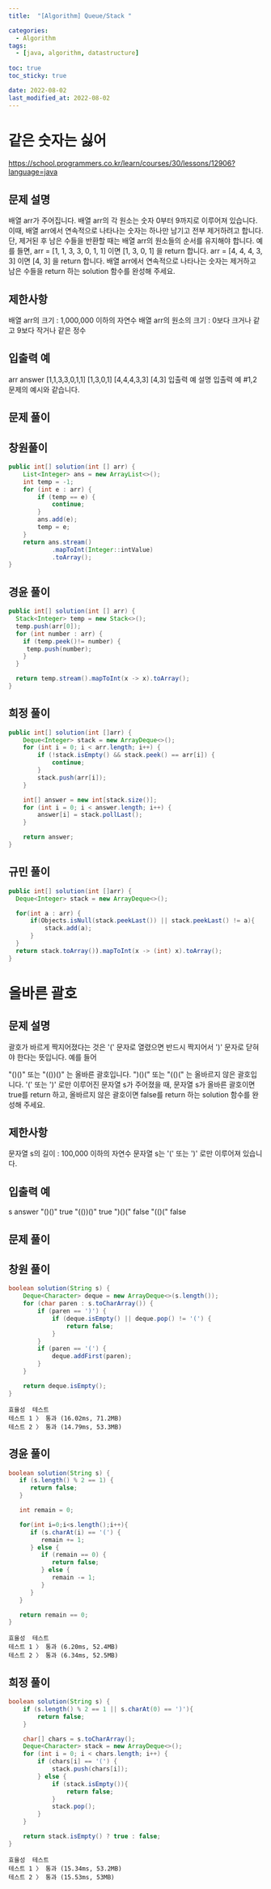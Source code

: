 ```yaml
---
title:  "[Algorithm] Queue/Stack "

categories:
  - Algorithm
tags:
  - [java, algorithm, datastructure]
  
toc: true
toc_sticky: true

date: 2022-08-02
last_modified_at: 2022-08-02
---
```


# 같은 숫자는 싫어
https://school.programmers.co.kr/learn/courses/30/lessons/12906?language=java

## 문제 설명
배열 arr가 주어집니다. 배열 arr의 각 원소는 숫자 0부터 9까지로 이루어져 있습니다. 이때, 배열 arr에서 연속적으로 나타나는 숫자는 하나만 남기고 전부 제거하려고 합니다. 단, 제거된 후 남은 수들을 반환할 때는 배열 arr의 원소들의 순서를 유지해야 합니다. 예를 들면,
arr = [1, 1, 3, 3, 0, 1, 1] 이면 [1, 3, 0, 1] 을 return 합니다.
arr = [4, 4, 4, 3, 3] 이면 [4, 3] 을 return 합니다.
배열 arr에서 연속적으로 나타나는 숫자는 제거하고 남은 수들을 return 하는 solution 함수를 완성해 주세요.

## 제한사항
배열 arr의 크기 : 1,000,000 이하의 자연수
배열 arr의 원소의 크기 : 0보다 크거나 같고 9보다 작거나 같은 정수

## 입출력 예
arr	answer
[1,1,3,3,0,1,1]	[1,3,0,1]
[4,4,4,3,3]	[4,3]
입출력 예 설명
입출력 예 #1,2
문제의 예시와 같습니다.


## 문제 풀이
## 창원풀이
```java
public int[] solution(int [] arr) {
    List<Integer> ans = new ArrayList<>();
    int temp = -1;
    for (int e : arr) {
        if (temp == e) {
            continue;
        }
        ans.add(e);
        temp = e;
    }
    return ans.stream()
            .mapToInt(Integer::intValue)
            .toArray();
}
```
## 경윤 풀이
```java
public int[] solution(int [] arr) {
  Stack<Integer> temp = new Stack<>();
  temp.push(arr[0]);
  for (int number : arr) {
    if (temp.peek()!= number) {
     temp.push(number);
    }
  }

  return temp.stream().mapToInt(x -> x).toArray();
}
```

## 희정 풀이
```java
public int[] solution(int []arr) {
    Deque<Integer> stack = new ArrayDeque<>();
    for (int i = 0; i < arr.length; i++) {
        if (!stack.isEmpty() && stack.peek() == arr[i]) {
            continue;
        }
        stack.push(arr[i]);
    }

    int[] answer = new int[stack.size()];
    for (int i = 0; i < answer.length; i++) {
        answer[i] = stack.pollLast();
    }

    return answer;
}
```
## 규민 풀이
```java
public int[] solution(int []arr) {
  Deque<Integer> stack = new ArrayDeque<>();

  for(int a : arr) {
      if(Objects.isNull(stack.peekLast()) || stack.peekLast() != a){
          stack.add(a);
      }
  }
  return stack.toArray()).mapToInt(x -> (int) x).toArray();
}
```

# 올바른 괄호
## 문제 설명
괄호가 바르게 짝지어졌다는 것은 '(' 문자로 열렸으면 반드시 짝지어서 ')' 문자로 닫혀야 한다는 뜻입니다. 예를 들어

"()()" 또는 "(())()" 는 올바른 괄호입니다.
")()(" 또는 "(()(" 는 올바르지 않은 괄호입니다.
'(' 또는 ')' 로만 이루어진 문자열 s가 주어졌을 때, 문자열 s가 올바른 괄호이면 true를 return 하고, 올바르지 않은 괄호이면 false를 return 하는 solution 함수를 완성해 주세요.

## 제한사항
문자열 s의 길이 : 100,000 이하의 자연수
문자열 s는 '(' 또는 ')' 로만 이루어져 있습니다.

## 입출력 예
s	answer
"()()"	true
"(())()"	true
")()("	false
"(()("	false

## 문제 풀이

## 창원 풀이
```java
boolean solution(String s) {
    Deque<Character> deque = new ArrayDeque<>(s.length());
    for (char paren : s.toCharArray()) {
        if (paren == ')') {
            if (deque.isEmpty() || deque.pop() != '(') {
                return false;
            }
        }
        if (paren == '(') {
            deque.addFirst(paren);
        }
    }

    return deque.isEmpty();
}
```
```
효율성  테스트
테스트 1 〉	통과 (16.02ms, 71.2MB)
테스트 2 〉	통과 (14.79ms, 53.3MB)
```

## 경윤 풀이
```java
boolean solution(String s) {
   if (s.length() % 2 == 1) {
      return false;
   }

   int remain = 0;

   for(int i=0;i<s.length();i++){
      if (s.charAt(i) == '(') {
         remain += 1;
      } else {
         if (remain == 0) {
            return false;
         } else {
            remain -= 1;
         }
      }
   }

   return remain == 0;
}
```
```
효율성  테스트
테스트 1 〉	통과 (6.20ms, 52.4MB)
테스트 2 〉	통과 (6.34ms, 52.5MB)
```


## 희정 풀이
```java
boolean solution(String s) {
    if (s.length() % 2 == 1 || s.charAt(0) == ')'){
        return false;
    }

    char[] chars = s.toCharArray();
    Deque<Character> stack = new ArrayDeque<>();
    for (int i = 0; i < chars.length; i++) {
        if (chars[i] == '(') {
            stack.push(chars[i]);
        } else {
            if (stack.isEmpty()){
                return false;
            }
            stack.pop();
        }
    }

    return stack.isEmpty() ? true : false;
}
```
```
효율성  테스트
테스트 1 〉	통과 (15.34ms, 53.2MB)
테스트 2 〉	통과 (15.53ms, 53MB)
```
